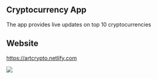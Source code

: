 ## Cryptocurrency App

The app provides live updates on top 10 cryptocurrencies

## Website

https://artcrypto.netlify.com

![](demo.gif)


